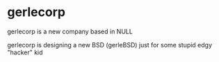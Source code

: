 # gerlecorp
gerlecorp is a new company based in NULL

gerlecorp is designing a new BSD (gerleBSD)
just for some stupid edgy "hacker" kid
